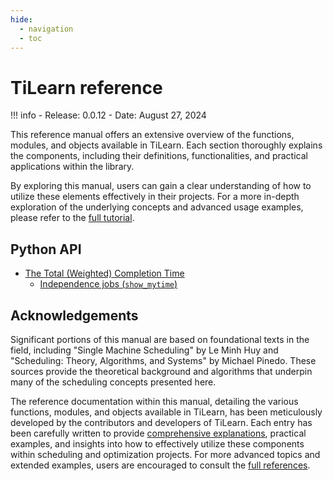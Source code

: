 ```yaml
---
hide:
  - navigation
  - toc
---
```

# TiLearn reference

!!! info
    - Release: 0.0.12
    - Date: August 27, 2024

This reference manual offers an extensive overview of the functions, modules, and objects available in TiLearn. Each section thoroughly explains the components, including their definitions, functionalities, and practical applications within the library.

By exploring this manual, users can gain a clear understanding of how to utilize these elements effectively in their projects. For a more in-depth exploration of the underlying concepts and advanced usage examples, please refer to the [full tutorial](../user-guide/index.md).

## Python API
- [The Total (Weighted) Completion Time](#python-api)
    - [Independence jobs (``show_mytime``)](in-job/i-job.md#tilearnshow_mytimelist-due-date)
  
## Acknowledgements

Significant portions of this manual are based on foundational texts in the field, including "Single Machine Scheduling" by Le Minh Huy and "Scheduling: Theory, Algorithms, and Systems" by Michael Pinedo. These sources provide the theoretical background and algorithms that underpin many of the scheduling concepts presented here.

The reference documentation within this manual, detailing the various functions, modules, and objects available in TiLearn, has been meticulously developed by the contributors and developers of TiLearn. Each entry has been carefully written to provide [comprehensive explanations](../user-guide/index.md), practical examples, and insights into how to effectively utilize these components within scheduling and optimization projects. For more advanced topics and extended examples, users are encouraged to consult the [full references](../getting-started/index.md#references).